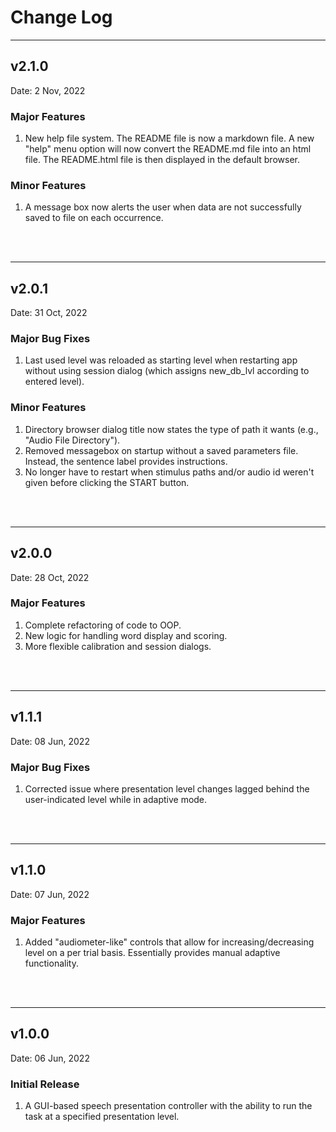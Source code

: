 # **Change Log**

---

## v2.1.0

Date: 2 Nov, 2022

### Major Features
1. New help file system. The README file is now a markdown file. A new "help" menu option will now convert the README.md file into an html file. The README.html file is then displayed in the default browser.

### Minor Features
1. A message box now alerts the user when data are not successfully saved to file on each occurrence. 
<br>
<br>

---

## v2.0.1  

Date: 31 Oct, 2022 

### Major Bug Fixes
1. Last used level was reloaded as starting level when restarting app without using session dialog (which assigns new_db_lvl according to entered level).

### Minor Features
1. Directory browser dialog title now states the type of path it wants (e.g., "Audio File Directory").
2. Removed messagebox on startup without a saved parameters file. Instead, the sentence label provides instructions.
3. No longer have to restart when stimulus paths and/or audio id weren't given before clicking the START button.
<br>
<br>

---

## v2.0.0

Date: 28 Oct, 2022

### Major Features
1. Complete refactoring of code to OOP. 
2. New logic for handling word display and scoring. 
3. More flexible calibration and session dialogs. 
<br>
<br>

---

## v1.1.1

Date: 08 Jun, 2022

### Major Bug Fixes
1. Corrected issue where presentation level changes lagged behind the user-indicated level while in adaptive mode. 
<br>
<br>

---

## v1.1.0

Date: 07 Jun, 2022

### Major Features
1. Added "audiometer-like" controls that allow for increasing/decreasing level on a per trial basis. Essentially provides manual adaptive functionality. 
<br>
<br>

---

## v1.0.0

Date: 06 Jun, 2022

### Initial Release
1. A GUI-based speech presentation controller with the ability to run the task at a specified presentation level. 
<br>
<br>
